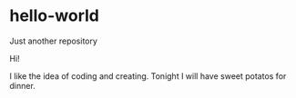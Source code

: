 # hello-world
Just another repository

Hi!

I like the idea of coding and creating.
Tonight I will have sweet potatos for dinner.
